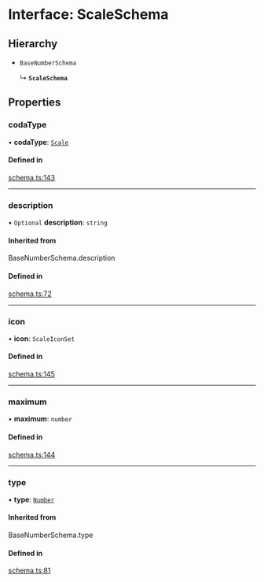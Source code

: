 # Interface: ScaleSchema

## Hierarchy

- `BaseNumberSchema`

  ↳ **`ScaleSchema`**

## Properties

### codaType

• **codaType**: [`Scale`](../enums/ValueHintType.md#scale)

#### Defined in

[schema.ts:143](https://github.com/coda/packs-sdk/blob/main/schema.ts#L143)

___

### description

• `Optional` **description**: `string`

#### Inherited from

BaseNumberSchema.description

#### Defined in

[schema.ts:72](https://github.com/coda/packs-sdk/blob/main/schema.ts#L72)

___

### icon

• **icon**: `ScaleIconSet`

#### Defined in

[schema.ts:145](https://github.com/coda/packs-sdk/blob/main/schema.ts#L145)

___

### maximum

• **maximum**: `number`

#### Defined in

[schema.ts:144](https://github.com/coda/packs-sdk/blob/main/schema.ts#L144)

___

### type

• **type**: [`Number`](../enums/ValueType.md#number)

#### Inherited from

BaseNumberSchema.type

#### Defined in

[schema.ts:81](https://github.com/coda/packs-sdk/blob/main/schema.ts#L81)
